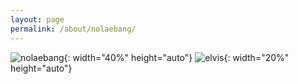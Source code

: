 ```yaml
---
layout: page
permalink: /about/nolaebang/
---
```

![nolaebang](../../assets/images/nolaebang.png){: width="40%" height="auto"}
![elvis](../../assets/images/elvis.png){: width="20%" height="auto"}